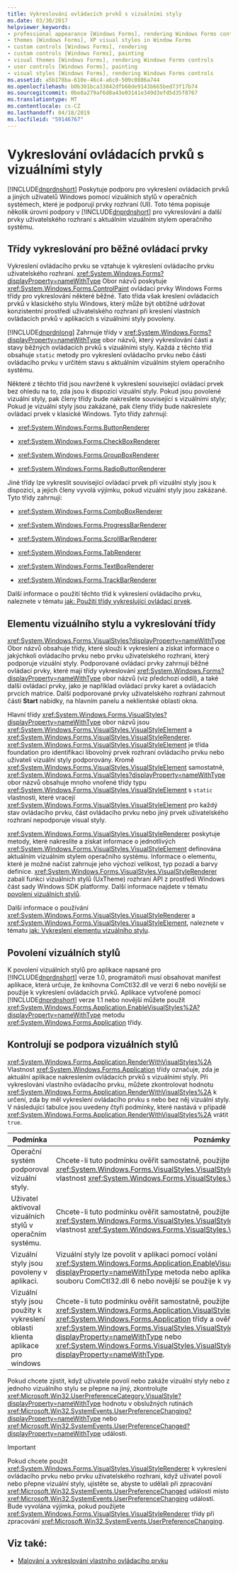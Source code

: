 ```yaml
---
title: Vykreslování ovládacích prvků s vizuálními styly
ms.date: 03/30/2017
helpviewer_keywords:
- professional appearance [Windows Forms], rendering Windows Forms controls
- themes [Windows Forms], XP visual styles in Window Forms
- custom controls [Windows Forms], rendering
- custom controls [Windows Forms], painting
- visual themes [Windows Forms], rendering Windows Forms controls
- user controls [Windows Forms], painting
- visual styles [Windows Forms], rendering Windows Forms controls
ms.assetid: a5b178ba-610e-46c4-a6c0-509c0886a744
ms.openlocfilehash: b0b301bca33842dfb68de9143b665bed73f17b74
ms.sourcegitcommit: 0be8a279af6d8a43e03141e349d3efd5d35f8767
ms.translationtype: MT
ms.contentlocale: cs-CZ
ms.lasthandoff: 04/18/2019
ms.locfileid: "59146767"
---
```

# <a name="rendering-controls-with-visual-styles"></a>Vykreslování ovládacích prvků s vizuálními styly
[!INCLUDE[dnprdnshort](../../../../includes/dnprdnshort-md.md)] Poskytuje podporu pro vykreslení ovládacích prvků a jiných uživatelů Windows pomocí vizuálních stylů v operačních systémech, které je podporují prvky rozhraní (UI). Toto téma popisuje několik úrovní podpory v [!INCLUDE[dnprdnshort](../../../../includes/dnprdnshort-md.md)] pro vykreslování a další prvky uživatelského rozhraní s aktuálním vizuálním stylem operačního systému.  
  
## <a name="rendering-classes-for-common-controls"></a>Třídy vykreslování pro běžné ovládací prvky  
 Vykreslení ovládacího prvku se vztahuje k vykreslení ovládacího prvku uživatelského rozhraní. <xref:System.Windows.Forms?displayProperty=nameWithType> Obor názvů poskytuje <xref:System.Windows.Forms.ControlPaint> ovládací prvky Windows Forms třídy pro vykreslování některé běžné. Tato třída však kreslení ovládacích prvků v klasického stylu Windows, který může být obtížné udržovat konzistentní prostředí uživatelského rozhraní při kreslení vlastních ovládacích prvků v aplikacích s vizuálními styly povoleny.  
  
 [!INCLUDE[dnprdnlong](../../../../includes/dnprdnlong-md.md)] Zahrnuje třídy v <xref:System.Windows.Forms?displayProperty=nameWithType> obor názvů, který vykreslování části a stavy běžných ovládacích prvků s vizuálními styly. Každá z těchto tříd obsahuje `static` metody pro vykreslení ovládacího prvku nebo části ovládacího prvku v určitém stavu s aktuálním vizuálním stylem operačního systému.  
  
 Některé z těchto tříd jsou navržené k vykreslení související ovládací prvek bez ohledu na to, zda jsou k dispozici vizuální styly. Pokud jsou povolené vizuální styly, pak členy třídy bude nakreslete související s vizuálními styly; Pokud je vizuální styly jsou zakázané, pak členy třídy bude nakreslete ovládací prvek v klasické Windows. Tyto třídy zahrnují:  
  
-   <xref:System.Windows.Forms.ButtonRenderer>  
  
-   <xref:System.Windows.Forms.CheckBoxRenderer>  
  
-   <xref:System.Windows.Forms.GroupBoxRenderer>  
  
-   <xref:System.Windows.Forms.RadioButtonRenderer>  
  
 Jiné třídy lze vykreslit související ovládací prvek při vizuální styly jsou k dispozici, a jejich členy vyvolá výjimku, pokud vizuální styly jsou zakázané. Tyto třídy zahrnují:  
  
-   <xref:System.Windows.Forms.ComboBoxRenderer>  
  
-   <xref:System.Windows.Forms.ProgressBarRenderer>  
  
-   <xref:System.Windows.Forms.ScrollBarRenderer>  
  
-   <xref:System.Windows.Forms.TabRenderer>  
  
-   <xref:System.Windows.Forms.TextBoxRenderer>  
  
-   <xref:System.Windows.Forms.TrackBarRenderer>  
  
 Další informace o použití těchto tříd k vykreslení ovládacího prvku, naleznete v tématu [jak: Použití třídy vykreslující ovládací prvek](how-to-use-a-control-rendering-class.md).  
  
## <a name="visual-style-element-and-rendering-classes"></a>Elementu vizuálního stylu a vykreslování třídy  
 <xref:System.Windows.Forms.VisualStyles?displayProperty=nameWithType> Obor názvů obsahuje třídy, které slouží k vykreslení a získat informace o jakýchkoli ovládacího prvku nebo prvku uživatelského rozhraní, který podporuje vizuální styly. Podporované ovládací prvky zahrnují běžné ovládací prvky, které mají třídy vykreslování <xref:System.Windows.Forms?displayProperty=nameWithType> obor názvů (viz předchozí oddíl), a také další ovládací prvky, jako je například ovládací prvky karet a ovládacích prvcích matrice. Další podporované prvky uživatelského rozhraní zahrnout části **Start** nabídky, na hlavním panelu a neklientské oblasti okna.  
  
 Hlavní třídy <xref:System.Windows.Forms.VisualStyles?displayProperty=nameWithType> obor názvů jsou <xref:System.Windows.Forms.VisualStyles.VisualStyleElement> a <xref:System.Windows.Forms.VisualStyles.VisualStyleRenderer>. <xref:System.Windows.Forms.VisualStyles.VisualStyleElement> je třída foundation pro identifikaci libovolný prvek rozhraní ovládacího prvku nebo uživateli vizuální styly podporovány. Kromě <xref:System.Windows.Forms.VisualStyles.VisualStyleElement> samostatně, <xref:System.Windows.Forms.VisualStyles?displayProperty=nameWithType> obor názvů obsahuje mnoho vnořené třídy typu <xref:System.Windows.Forms.VisualStyles.VisualStyleElement> s `static` vlastnosti, které vracejí <xref:System.Windows.Forms.VisualStyles.VisualStyleElement> pro každý stav ovládacího prvku, část ovládacího prvku nebo jiný prvek uživatelského rozhraní nepodporuje visual styly.  
  
 <xref:System.Windows.Forms.VisualStyles.VisualStyleRenderer> poskytuje metody, které nakreslíte a získat informace o jednotlivých <xref:System.Windows.Forms.VisualStyles.VisualStyleElement> definována aktuálním vizuálním stylem operačního systému. Informace o elementu, které je možné načíst zahrnuje jeho výchozí velikost, typ pozadí a barvy definice. <xref:System.Windows.Forms.VisualStyles.VisualStyleRenderer> zabalí funkci vizuálních stylů (UxTheme) rozhraní API z prostředí Windows část sady Windows SDK platformy. Další informace najdete v tématu [povolení vizuálních stylů](/windows/desktop/controls/cookbook-overview).  
  
 Další informace o používání <xref:System.Windows.Forms.VisualStyles.VisualStyleRenderer> a <xref:System.Windows.Forms.VisualStyles.VisualStyleElement>, naleznete v tématu [jak: Vykreslení elementu vizuálního stylu](how-to-render-a-visual-style-element.md).  
  
## <a name="enabling-visual-styles"></a>Povolení vizuálních stylů  
 K povolení vizuálních stylů pro aplikace napsané pro [!INCLUDE[dnprdnshort](../../../../includes/dnprdnshort-md.md)] verze 1.0, programátoři musí obsahovat manifest aplikace, která určuje, že knihovna ComCtl32.dll ve verzi 6 nebo novější se použije k vykreslení ovládacích prvků. Aplikace vytvořené pomocí [!INCLUDE[dnprdnshort](../../../../includes/dnprdnshort-md.md)] verze 1.1 nebo novější můžete použít <xref:System.Windows.Forms.Application.EnableVisualStyles%2A?displayProperty=nameWithType> metodu <xref:System.Windows.Forms.Application> třídy.  
  
## <a name="checking-for-visual-styles-support"></a>Kontrolují se podpora vizuálních stylů  
 <xref:System.Windows.Forms.Application.RenderWithVisualStyles%2A> Vlastnost <xref:System.Windows.Forms.Application> třídy označuje, zda je aktuální aplikace nakreslením ovládacích prvků s vizuálními styly. Při vykreslování vlastního ovládacího prvku, můžete zkontrolovat hodnotu <xref:System.Windows.Forms.Application.RenderWithVisualStyles%2A> k určení, zda by měl vykreslení ovládacího prvku s nebo bez něj vizuální styly. V následující tabulce jsou uvedeny čtyři podmínky, které nastává v případě <xref:System.Windows.Forms.Application.RenderWithVisualStyles%2A> vrátit `true`.  
  
|Podmínka|Poznámky|  
|---------------|-----------|  
|Operační systém podporoval vizuální styly.|Chcete-li tuto podmínku ověřit samostatně, použijte <xref:System.Windows.Forms.VisualStyles.VisualStyleInformation.IsSupportedByOS%2A> vlastnost <xref:System.Windows.Forms.VisualStyles.VisualStyleInformation> třídy.|  
|Uživatel aktivoval vizuálních stylů v operačním systému.|Chcete-li tuto podmínku ověřit samostatně, použijte <xref:System.Windows.Forms.VisualStyles.VisualStyleInformation.IsEnabledByUser%2A> vlastnost <xref:System.Windows.Forms.VisualStyles.VisualStyleInformation> třídy.|  
|Vizuální styly jsou povoleny v aplikaci.|Vizuální styly lze povolit v aplikaci pomocí volání <xref:System.Windows.Forms.Application.EnableVisualStyles%2A?displayProperty=nameWithType> metoda nebo aplikaci manifestu, který určuje, že verze souboru ComCtl32.dll 6 nebo novější se použije k vykreslení ovládacích prvků.|  
|Vizuální styly jsou použity k vykreslení oblasti klienta aplikace pro windows|Chcete-li tuto podmínku ověřit samostatně, použijte <xref:System.Windows.Forms.Application.VisualStyleState%2A> vlastnost <xref:System.Windows.Forms.Application> třídy a ověřte, že má hodnotu <xref:System.Windows.Forms.VisualStyles.VisualStyleState.ClientAreaEnabled?displayProperty=nameWithType> nebo <xref:System.Windows.Forms.VisualStyles.VisualStyleState.ClientAndNonClientAreasEnabled?displayProperty=nameWithType>.|  
  
 Pokud chcete zjistit, když uživatele povolí nebo zakáže vizuální styly nebo z jednoho vizuálního stylu se přepne na jiný, zkontrolujte <xref:Microsoft.Win32.UserPreferenceCategory.VisualStyle?displayProperty=nameWithType> hodnotu v obslužných rutinách <xref:Microsoft.Win32.SystemEvents.UserPreferenceChanging?displayProperty=nameWithType> nebo <xref:Microsoft.Win32.SystemEvents.UserPreferenceChanged?displayProperty=nameWithType> události.  
  
> [!IMPORTANT]
>  Pokud chcete použít <xref:System.Windows.Forms.VisualStyles.VisualStyleRenderer> k vykreslení ovládacího prvku nebo prvku uživatelského rozhraní, když uživatel povolí nebo přepne vizuální styly, ujistěte se, abyste to udělali při zpracování <xref:Microsoft.Win32.SystemEvents.UserPreferenceChanged> události místo <xref:Microsoft.Win32.SystemEvents.UserPreferenceChanging> událostí. Bude vyvolána výjimka, pokud použijete <xref:System.Windows.Forms.VisualStyles.VisualStyleRenderer> třídy při zpracování <xref:Microsoft.Win32.SystemEvents.UserPreferenceChanging>.  
  
## <a name="see-also"></a>Viz také:

- [Malování a vykreslování vlastního ovládacího prvku](custom-control-painting-and-rendering.md)
